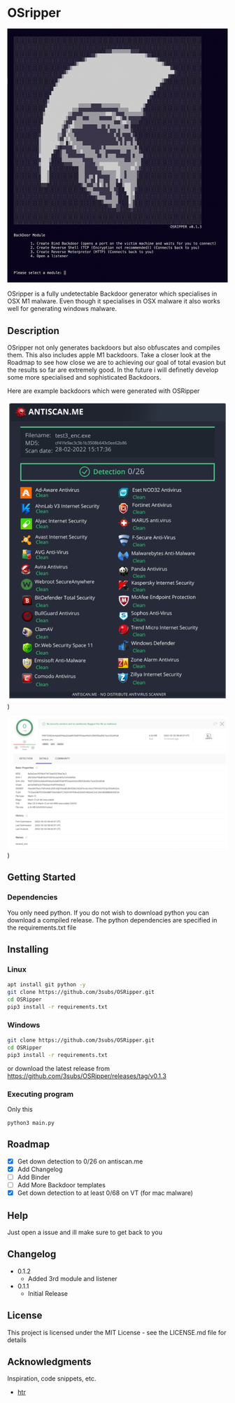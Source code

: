 # OSripper
![Screenshot](img/screenshot.png)

OSripper is a fully undetectable Backdoor generator which specialises in OSX M1 malware. Even though it specialises in OSX malware it also works well for generating windows malware.

## Description

OSripper not only generates backdoors but also obfuscates and compiles them. This also includes apple M1 backdoors. Take a closer look at the Roadmap to see how close we are to achieving our goal of total evasion but the results so far are extremely good. In the future i will definetly develop some more specialised and sophisticated Backdoors.

Here are example backdoors which were generated with OSRipper

![Screenshot](img/example.png))

![Screenshot](img/vt.png))

## Getting Started

### Dependencies

You only need python. If you do not wish to download python you can download a compiled release.
The python dependencies are specified in the requirements.txt file


## Installing
### Linux
```bash
apt install git python -y
git clone https://github.com/3subs/OSRipper.git
cd OSRipper
pip3 install -r requirements.txt
```
### Windows
```bash
git clone https://github.com/3subs/OSRipper.git
cd OSRipper
pip3 install -r requirements.txt
```
or download the latest release from https://github.com/3subs/OSRipper/releases/tag/v0.1.3

### Executing program
Only this
```
python3 main.py
```
<!-- ROADMAP -->
## Roadmap
- [x] Get down detection to 0/26 on antiscan.me
- [x] Add Changelog
- [ ] Add Binder
- [ ] Add More Backdoor templates
- [x] Get down detection to at least 0/68 on VT (for mac malware)

## Help

Just open a issue and ill make sure to get back to you

## Changelog

* 0.1.2
    * Added 3rd module and listener
* 0.1.1
    * Initial Release

## License

This project is licensed under the MIT License - see the LICENSE.md file for details

## Acknowledgments

Inspiration, code snippets, etc.
* [htr](https://github.com/htr-tech/PyObfuscate)







